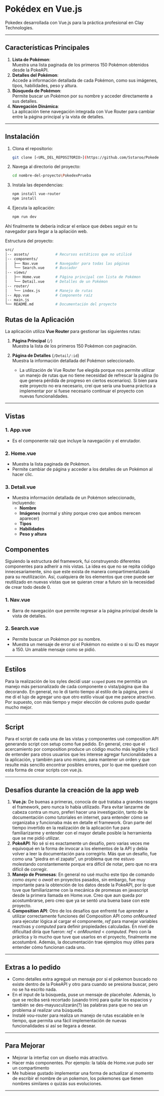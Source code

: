 # **Pokédex en Vue.js**  

Pokedex desarrollada con Vue.js para la práctica profesional en Clay Technologies.

---

## **Características Principales**  

1. **Lista de Pokémon**:  
   Muestra una lista paginada de los primeros 150 Pokémon obtenidos desde la PokeAPI.  
2. **Detalles del Pokémon**:  
   Accede a información detallada de cada Pokémon, como sus imágenes, tipos, habilidades, peso y altura.  
3. **Búsqueda de Pokémon**:  
   Permite buscar un Pokémon por su nombre y acceder directamente a sus detalles.  
4. **Navegación Dinámica**:  
   La aplicación tiene navegación integrada con Vue Router para cambiar entre la página principal y la vista de detalles.

---

## **Instalación**

1. Clona el repositorio:
   ```bash
   git clone [<URL_DEL_REPOSITORIO>](https://github.com/Sstaroo/PokedexPrueba.git)
   ```
2. Navega al directorio del proyecto:
    ```bash
    cd nombre-del-proyecto\PokedexPrueba
    ```
3. Instala las dependencias:
    ```bash
    npm install vue-router 
    npm install

    ```
4. Ejecuta la aplicación:
    ```bash
    npm run dev

    ```
Ahí finalmente te debería indicar el enlace que debes seguir en tu navegador para llegar a la apliación web.

Estructura del proyecto:

```bash
src/
│-- assets/            # Recursos estáticos que no utilicé
│-- components/        
│   ├── Nav.vue        # Navegador para todas las páginas
│   └── Search.vue     # Buscador
│-- views/             
│   ├── Home.vue       # Página principal con lista de Pokémon
│   └── Detail.vue     # Detalles de un Pokémon
│-- router/            
│   └── index.js       # Manejo de rutas
│-- App.vue            # Componente raíz
│-- main.js            
└── README.md          # Documentación del proyecto
```

## **Rutas de la Aplicación**

La aplicación utiliza **Vue Router** para gestionar las siguientes rutas:

1. **Página Principal** (`/`)  
   Muestra la lista de los primeros 150 Pokémon con paginación.

2. **Página de Detalles** (`/Detail/:id`)  
   Muestra la información detallada del Pokémon seleccionado.

    - La utilización de Vue Router fue elegida porque nos permite utilizar un manejo de rutas que no tiene necesidad de refrescar la página (lo que genera pérdida de progreso en ciertos escenarios). Si bien para este proyecto no era necesario, creí que sería una buena práctica a implementar por si fuese necesario continuar el proyecto con nuevas funcionalidades.
---

## **Vistas**

### **1. App.vue**  
- Es el componente raíz que incluye la navegación y el enrutador.

### **2. Home.vue**  
- Muestra la lista paginada de Pokémon.  
- Permite cambiar de página y acceder a los detalles de un Pokémon al hacer clic.

### **3. Detail.vue**  
- Muestra información detallada de un Pokémon seleccionado, incluyendo:  
   - **Nombre**  
   - **Imágenes** (normal y shiny porque creo que ambos merecen aparecer)  
   - **Tipos**  
   - **Habilidades**  
   - **Peso y altura**

## **Componentes**
Siguiendo la estructura del framework, fui construyendo diferentes componentes para adherir a mis vistas. La idea es que no se repita código innecesariamente, sino que este exista de manera compartimentalizada para su reutilización. Así, cualquiera de los elementos que cree puede ser reutilizado en nuevas vistas que se quieran crear a futuro sin la necesidad de crear todo desde 0.

### **1. Nav.vue**  
- Barra de navegación que permite regresar a la página principal desde la vista de detalles.

### **2. Search.vue**  
- Permite buscar un Pokémon por su nombre.  
- Muestra un mensaje de error si el Pokémon no existe o si su ID es mayor a 150. Un amable mensaje como se pidió.

---

## **Estilos**

Para la realización de los syles decidí usar `scoped` pues me permitía un manejo más personalizado de cada componente o vista/página que iba decorando. En general, no le di tanto tiempo al estilo de la página, pero sí me di el lujo de agregar uno que otro estilo visual que me parece atractivo. Por supuesto, con más tiempo y mejor elección de colores pudo quedar mucho mejor.   

---
## **Script**

Para el script de cada una de las vistas y componentes usé composition API generando script con setup como fue pedido. En general, creo que el acercamiento por composition produce un código mucho más legible y fácil de entender para otros usuarios que les interese agregar funcionalidades a la aplicación, y también para uno mismo, para mantener un orden y que resulte más sencillo encontrar posibles errores, por lo que me quedaré con esta forma de crear scripts con vue.js.

---

## **Desafíos durante la creación de la app web**
1. **Vue.js**: De buenas a primeras, conocía de qué trataba a grandes rasgos el framework, pero nunca lo había utilizado. Para evitar lanzarme de cabeza contra un muro, preferí hacer una investigación, tanto de la documentación como tutoriales en internet, para entender cómo se organizaba y funcionaba más en detalle el framework. Gran parte del tiempo invertido en la realización de la aplicación fue para familiarizarme y entender con el mayor detalle posible la herramienta que se me pidió utilizar. 
2. **PokeAPI**: No sé si es exactamente un desafío, pero varias veces me equivoqué en la forma de invocar a los elementos de la API y debía volver a leer la documentación para corregirlo. Más que un desafío, fue como una "piedra en el zapato", un problema que me estuvo molestando constantemente porque era difícil de notar, pero que no era difícil de corregir.
3. **Manejo de Promesas**: En general no usé mucho este tipo de comando como _async_ o _await_ en proyectos pasados, sin embargo, fue muy importante para la obtención de los datos desde la PokeAPI, por lo que tuve que familiarizarme con la mecánica de promesas en javascript desde la primera llamada en Home.vue. Creo que aun queda por acostumbrarse, pero creo que ya se sentó una buena base con este proyecto.
4. **Composition API**: Otro de los desafíos que enfrenté fue aprender a utilizar correctamente funciones del Composition API como _onMounted_ para ejecutar lógica al cargar el componente, _ref_ para manejar variables reactivas y _computed_ para definir propiedades calculadas. En nivel de dificultad diría que fueron: _ref_ < _onMounted_ < _computed_. Pero con la práctica y lo mucho que tuve que usarlos en el proyecto, finalmente me acostumbré. Además, la documentación trae ejemplos muy útiles para entender cómo funcionan cada uno.

---
## **Extras a lo pedido**
- Como detalles extra agregué un mensaje por si el pokemon buscado no existe dentro de la PokeAPI y otro para cuando se presiona buscar, pero no se ha escrito nada.
- En el input de la búsqueda, puse un mensaje de placeholer. Además, lo que se reciba será recortado (usando trim) para quitar los espacios y también se des-mayusculizarán(?) las palabras para que no sea un problema al realizar una búsqueda.
- Instalé vou-router para realiza un manejo de rutas escalable en le tiempo, que permita una fácil implementación de nuevas funcionalidades si así se llegara a desear.

---
## **Para Mejorar**

- Mejorar la interfaz con un diseño más atractivo.   
- Hacer más componentes. Por ejemplo: la tabla de Home.vue pudo ser un compartimento
- Me hubiese gustado implementar una forma de actualizar al momento de escribir el nombre de un pokemon, los pokemones que tienen nombres similares o quizás sus evoluciones.

---
